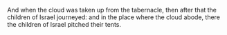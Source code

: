And when the cloud was taken up from the tabernacle, then after that the children of Israel journeyed: and in the place where the cloud abode, there the children of Israel pitched their tents.
